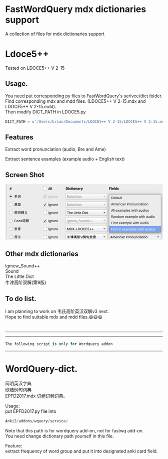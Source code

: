 # FastWordQuery mdx dictionaries support   
A collection of files for mdx dictionaries support   


# Ldoce5++   
Tested on LDOCE5++ V 2-15

## Usage.  
You need put corresponding py files to FastWordQuery's serivce/dict folder.    
Find corresponding mdx and mdd files. (LDOCE5++ V 2-15.mdx and LDOCE5++ V 2-15.mdd).  
Then modify DICT_PATH in LDOCE5.py
```python
DICT_PATH = u'/Users/brian/Documents/LDOCE5++ V 2-15/LDOCE5++ V 2-15.mdx'
```

## Features
Extract word pronunciation (audio, Bre and Ame)

Extract sentence examples (example audio + English text)   

## Screen Shot
<img src="https://github.com/yu7777/Ldoce5--/blob/master/Screen%20Shot%202019-09-16%20at%2011.37.49%20am.png">




## Other mdx dictionaries    
lgmcw_Sound++   
Sound   
The Little Dict     
牛津高阶双解(第9版)  

## To do list.  
I am planning to work on 韦氏高阶英汉双解v3 next.  
Hope to find suitable mdx and mdd files.:smiley::smiley::smiley:
      
      
#            
- - -
- - -
```python
The following script is only for Wordquery addon
```
- - -

# WordQuery-dict.   
简明英汉字典   
欧陆例句词典  
EPFD2017.mdx 词组词频词典。  

Usage:    
put EPFD2017.py file into     
```python
Anki2/addons/wquery/service/
```
Note that this path is for wordquery add-on, not for fastwq add-on.   
You need change dictionary path yourself in this file.  

Feature:    
extract frequency of word group and put it into designated anki card field.
